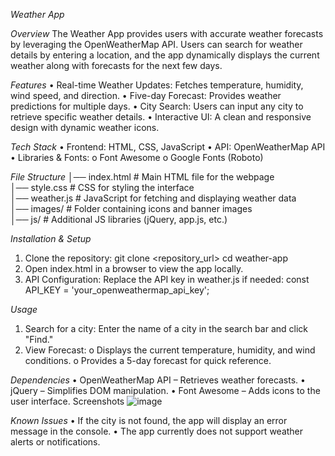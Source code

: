 *Weather App*

*Overview*
The Weather App provides users with accurate weather forecasts by leveraging the OpenWeatherMap API. Users can search for weather details by entering a location, and the app dynamically displays the current weather along with forecasts for the next few days.

*Features*
•	Real-time Weather Updates: Fetches temperature, humidity, wind speed, and direction.
•	Five-day Forecast: Provides weather predictions for multiple days.
•	City Search: Users can input any city to retrieve specific weather details.
•	Interactive UI: A clean and responsive design with dynamic weather icons.

*Tech Stack*
•	Frontend: HTML, CSS, JavaScript
•	API: OpenWeatherMap API
•	Libraries & Fonts:
o	Font Awesome
o	Google Fonts (Roboto)

*File Structure*
│── index.html       # Main HTML file for the webpage  
│── style.css        # CSS for styling the interface  
│── weather.js       # JavaScript for fetching and displaying weather data  
│── images/          # Folder containing icons and banner images  
│── js/              # Additional JS libraries (jQuery, app.js, etc.)  

*Installation & Setup*
1.	Clone the repository:
git clone <repository_url>
cd weather-app
2.	Open index.html in a browser to view the app locally.
3.	API Configuration:
Replace the API key in weather.js if needed:
const API_KEY = 'your_openweathermap_api_key';

*Usage*
1.	Search for a city:
Enter the name of a city in the search bar and click "Find."
2.	View Forecast:
o	Displays the current temperature, humidity, and wind conditions.
o	Provides a 5-day forecast for quick reference.

*Dependencies*
•	OpenWeatherMap API – Retrieves weather forecasts.
•	jQuery – Simplifies DOM manipulation.
•	Font Awesome – Adds icons to the user interface.
Screenshots
![image](https://github.com/user-attachments/assets/543bda53-eec9-4b45-b99b-2c61373ac7c8)


*Known Issues*
•	If the city is not found, the app will display an error message in the console.
•	The app currently does not support weather alerts or notifications.
